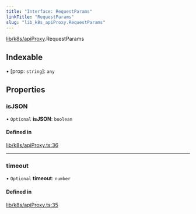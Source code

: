 ```yaml
---
title: "Interface: RequestParams"
linkTitle: "RequestParams"
slug: "lib_k8s_apiProxy.RequestParams"
---
```


[lib/k8s/apiProxy](../modules/lib_k8s_apiProxy.md).RequestParams

## Indexable

▪ [prop: `string`]: `any`

## Properties

### isJSON

• `Optional` **isJSON**: `boolean`

#### Defined in

[lib/k8s/apiProxy.ts:36](https://github.com/headlamp-k8s/headlamp/blob/1ae27053/frontend/src/lib/k8s/apiProxy.ts#L36)

___

### timeout

• `Optional` **timeout**: `number`

#### Defined in

[lib/k8s/apiProxy.ts:35](https://github.com/headlamp-k8s/headlamp/blob/1ae27053/frontend/src/lib/k8s/apiProxy.ts#L35)
